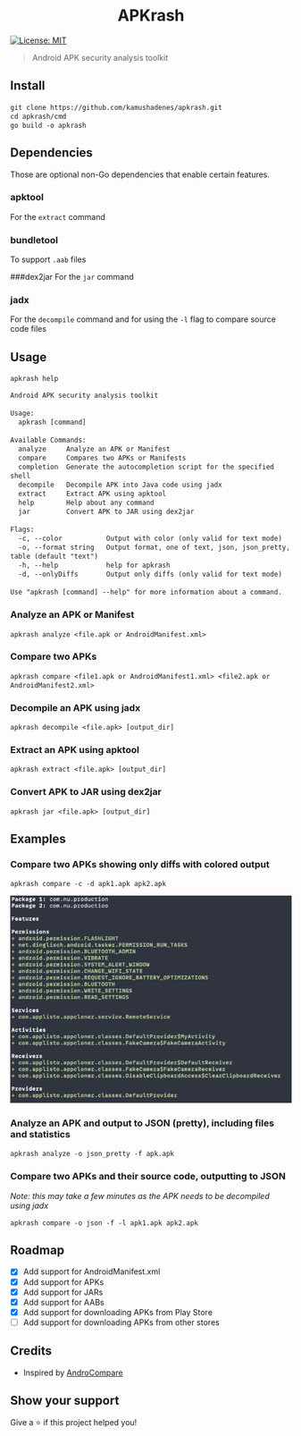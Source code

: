 <h1 align="center">APKrash</h1>
<p>
  <a href="#" target="_blank">
    <img alt="License: MIT" src="https://img.shields.io/badge/License-MIT-yellow.svg" />
  </a>
</p>

> Android APK security analysis toolkit

## Install

```shell
git clone https://github.com/kamushadenes/apkrash.git
cd apkrash/cmd
go build -o apkrash
```

## Dependencies
Those are optional non-Go dependencies that enable certain features.

### apktool 
For the `extract` command

### bundletool 
To support `.aab` files

###dex2jar
For the `jar` command

### jadx
For the `decompile` command and for using the `-l` flag to compare source code files

## Usage

```shell
apkrash help
```

```
Android APK security analysis toolkit

Usage:
  apkrash [command]

Available Commands:
  analyze     Analyze an APK or Manifest
  compare     Compares two APKs or Manifests
  completion  Generate the autocompletion script for the specified shell
  decompile   Decompile APK into Java code using jadx
  extract     Extract APK using apktool
  help        Help about any command
  jar         Convert APK to JAR using dex2jar

Flags:
  -c, --color           Output with color (only valid for text mode)
  -o, --format string   Output format, one of text, json, json_pretty, table (default "text")
  -h, --help            help for apkrash
  -d, --onlyDiffs       Output only diffs (only valid for text mode)

Use "apkrash [command] --help" for more information about a command.
```

### Analyze an APK or Manifest
```shell
apkrash analyze <file.apk or AndroidManifest.xml>
```

### Compare two APKs
```shell
apkrash compare <file1.apk or AndroidManifest1.xml> <file2.apk or AndroidManifest2.xml>
```

### Decompile an APK using jadx
```shell
apkrash decompile <file.apk> [output_dir]
```

### Extract an APK using apktool
```shell
apkrash extract <file.apk> [output_dir]
```

### Convert APK to JAR using dex2jar
```shell
apkrash jar <file.apk> [output_dir]
```

## Examples
### Compare two APKs showing only diffs with colored output
```shell
apkrash compare -c -d apk1.apk apk2.apk
```

![](.github/images/compare_example.png)

### Analyze an APK and output to JSON (pretty), including files and statistics
```shell
apkrash analyze -o json_pretty -f apk.apk
```

### Compare two APKs and their source code, outputting to JSON
*Note: this may take a few minutes as the APK needs to be decompiled using jadx*
```shell
apkrash compare -o json -f -l apk1.apk apk2.apk
```

## Roadmap
- [x] Add support for AndroidManifest.xml
- [x] Add support for APKs
- [x] Add support for JARs
- [x] Add support for AABs
- [x] Add support for downloading APKs from Play Store
- [ ] Add support for downloading APKs from other stores

## Credits
- Inspired by [AndroCompare](https://github.com/harismuneer/AndroCompare)

## Show your support

Give a ⭐️ if this project helped you!